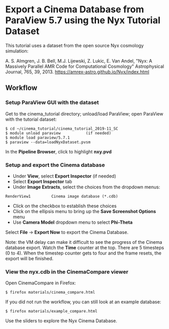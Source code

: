# Export a Cinema Database from ParaView 5.7 using the Nyx Tutorial Dataset

This tutorial uses a dataset from the open source Nyx cosmology simulation:

A. S. Almgren, J. B. Bell, M.J. Lijewski, Z. Lukic, E. Van Andel, "Nyx: A Massively Parallel AMR Code for Computational Cosmology" Astrophysical Journal, 765, 39, 2013.  https://amrex-astro.github.io/Nyx/index.html

## Workflow

### Setup ParaView GUI with the dataset

Get to the cinema_tutorial directory; unload/load ParaView; open ParaView with the tutorial dataset:

```
$ cd ~/cinema_tutorial/cinema_tutorial_2019-11_SC
$ module unload paraview           (if needed)
$ module load paraview/5.7.1
$ paraview --data=loadNyxDataset.pvsm
```

In the **Pipeline Browser**, click to highlight **nxy.pvd**

### Setup and export the Cinema database

- Under **View**, select **Export Inspector**  (if needed)
- Select **Export Inspector** tab
- Under **Image Extracts**, select the choices from the dropdown menus:

```
RenderView1         Cinema image database (*.cdb)
```

- Click on the checkbox to establish these choices
- Click on the ellipsis menu to bring up the **Save Screenshot Options** menu
- Use **Camera Model** dropdown menu to select **Phi-Theta**


Select **File** -> **Export Now** to export the Cinema Database.

Note: the VM delay can make it difficult to see the progress of the Cinema database export.  Watch the **Time** counter at the top.  There are 5 timesteps (0 to 4).  When the timestep counter gets to four and the frame resets, the export will be finished.  


### View the nyx.cdb in the CinemaCompare viewer

Open CinemaCompare in Firefox:

```
$ firefox materials/cinema_compare.html
```

If you did not run the workflow, you can still look at an example database:
```
$ firefox materials/example_compare.html
```

Use the sliders to explore the Nyx Cinema Database.  
